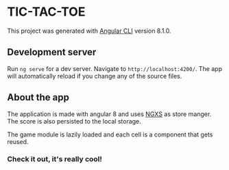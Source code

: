 # TIC-TAC-TOE

This project was generated with [Angular CLI](https://github.com/angular/angular-cli) version 8.1.0.

## Development server
Run `ng serve` for a dev server. Navigate to `http://localhost:4200/`. The app will automatically reload if you change any of the source files.

## About the app
The application is made with angular 8 and uses [NGXS](https://ngxs.gitbook.io/ngxs/) as store manger. The score is also persisted to the local storage.

The game module is lazily loaded and each cell is a component that gets reused.
### Check it out, it's really cool!
